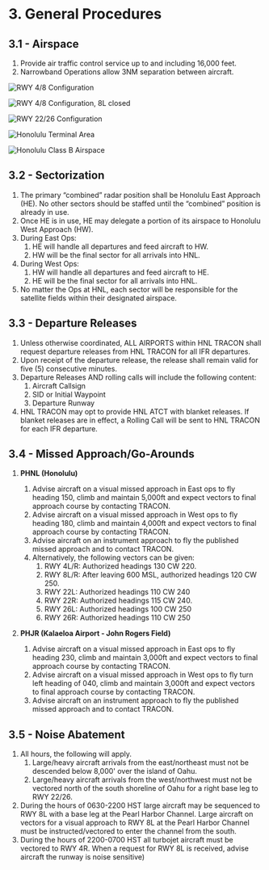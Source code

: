 # 3. General Procedures

## 3.1 - Airspace

1. Provide air traffic control service up to and including 16,000 feet.
2. Narrowband Operations allow 3NM separation between aircraft.

![RWY 4/8 Configuration](img/rwy48.png)

![RWY 4/8 Configuration, 8L closed](img/rwy48-8lclosed.png)

![RWY 22/26 Configuration](img/rwy2226.png)

![Honolulu Terminal Area](img/terminal.png)

![Honolulu Class B Airspace](img/hnl-classb.png)

## 3.2 - Sectorization

1. The primary “combined” radar position shall be Honolulu East Approach (HE). No other sectors should be staffed until the “combined” position is already in use.
2. Once HE is in use, HE may delegate a portion of its airspace to Honolulu West Approach (HW).
3. During East Ops:
   1. HE will handle all departures and feed aircraft to HW.
   2. HW will be the final sector for all arrivals into HNL.
4. During West Ops:
   1. HW will handle all departures and feed aircraft to HE.
   2. HE will be the final sector for all arrivals into HNL.
5. No matter the Ops at HNL, each sector will be responsible for the satellite fields within their designated airspace.

## 3.3 - Departure Releases

1. Unless otherwise coordinated, ALL AIRPORTS within HNL TRACON shall request departure releases from HNL TRACON for all IFR departures.
2. Upon receipt of the departure release, the release shall remain valid for five (5) consecutive minutes.
3. Departure Releases AND rolling calls will include the following content:
    1. Aircraft Callsign
    2. SID or Initial Waypoint
    3. Departure Runway
4. HNL TRACON may opt to provide HNL ATCT with blanket releases. If blanket releases are in effect, a Rolling Call will be sent to HNL TRACON for each IFR departure.

## 3.4 - Missed Approach/Go-Arounds

1. **PHNL (Honolulu)**
   1. Advise aircraft on a visual missed approach in East ops to fly heading 150, climb and maintain 5,000ft and expect vectors to final approach course by contacting TRACON.
   2. Advise aircraft on a visual missed approach in West ops to fly heading 180, climb and maintain 4,000ft and expect vectors to final approach course by contacting TRACON.
   3. Advise aircraft on an instrument approach to fly the published missed approach and to contact TRACON.
   4. Alternatively, the following vectors can be given:
      1. RWY 4L/R: Authorized headings 130 CW 220.
      2. RWY 8L/R: After leaving 600 MSL, authorized headings 120 CW 250.
      3. RWY 22L: Authorized headings 110 CW 240
      4. RWY 22R: Authorized headings 115 CW 240.
      5. RWY 26L: Authorized headings 100 CW 250
      6. RWY 26R: Authorized headings 110 CW 250

2. **PHJR (Kalaeloa Airport - John Rogers Field)**
   1. Advise aircraft on a visual missed approach in East ops to fly heading 230, climb and maintain 3,000ft and expect vectors to final approach course by contacting TRACON.
   2. Advise aircraft on a visual missed approach in West ops to fly turn left heading of 040, climb and maintain 3,000ft and expect vectors to final approach course by contacting TRACON.
   3. Advise aircraft on an instrument approach to fly the published missed approach and to contact TRACON.

## 3.5 - Noise Abatement

1. All hours, the following will apply.
   1. Large/heavy aircraft arrivals from the east/northeast must not be descended below 8,000' over the island of Oahu.
   2. Large/heavy aircraft arrivals from the west/northwest must not be vectored north of the south shoreline of Oahu for a right base leg to RWY 22/26.
2. During the hours of 0630-2200 HST large aircraft may be sequenced to RWY 8L with a base leg at the Pearl Harbor Channel. Large aircraft on vectors for a visual approach to RWY 8L at the Pearl Harbor Channel must be instructed/vectored to enter the channel from the south.
3. During the hours of 2200-0700 HST all turbojet aircraft must be vectored to RWY 4R. When a request for RWY 8L is received, advise aircraft the runway is noise sensitive)

